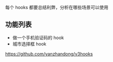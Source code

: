 每个 hooks 都要总结利弊，分析在哪些场景可以使用

## 功能列表
+ 做一个手机验证码的 hook
+ 城市选择框 hook


https://github.com/yanzhandong/v3hooks
